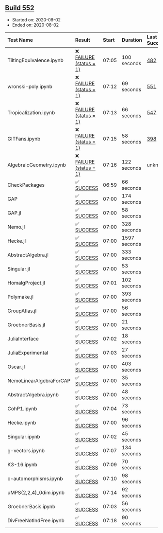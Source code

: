 ## [Build 552](https://oscarci.mathematik.uni-kl.de/job/oscar-stable/552/)

* Started on: 2020-08-02
* Ended on: 2020-08-02

| Test Name    | Result | Start | Duration | Last Success | First Failure |
|:-------------|:-------|:------|:---------|:-------------|:--------------|
| TiltingEquivalence.ipynb | ❌ [FAILURE (status = 1)](https://oscarci.mathematik.uni-kl.de/job/oscar-stable/552/artifact/logs/build-552/TiltingEquivalence.ipynb.log) | 07:05 | 100 seconds | [482](https://oscarci.mathematik.uni-kl.de/job/oscar-stable/482/) | [483](https://oscarci.mathematik.uni-kl.de/job/oscar-stable/483/) |
| wronski-poly.ipynb | ❌ [FAILURE (status = 1)](https://oscarci.mathematik.uni-kl.de/job/oscar-stable/552/artifact/logs/build-552/wronski-poly.ipynb.log) | 07:12 | 69 seconds | [551](https://oscarci.mathematik.uni-kl.de/job/oscar-stable/551/) | [552](https://oscarci.mathematik.uni-kl.de/job/oscar-stable/552/) |
| Tropicalization.ipynb | ❌ [FAILURE (status = 1)](https://oscarci.mathematik.uni-kl.de/job/oscar-stable/552/artifact/logs/build-552/Tropicalization.ipynb.log) | 07:13 | 66 seconds | [547](https://oscarci.mathematik.uni-kl.de/job/oscar-stable/547/) | [548](https://oscarci.mathematik.uni-kl.de/job/oscar-stable/548/) |
| GITFans.ipynb | ❌ [FAILURE (status = 1)](https://oscarci.mathematik.uni-kl.de/job/oscar-stable/552/artifact/logs/build-552/GITFans.ipynb.log) | 07:15 | 58 seconds | [398](https://oscarci.mathematik.uni-kl.de/job/oscar-stable/398/) | [399](https://oscarci.mathematik.uni-kl.de/job/oscar-stable/399/) |
| AlgebraicGeometry.ipynb | ❌ [FAILURE (status = 1)](https://oscarci.mathematik.uni-kl.de/job/oscar-stable/552/artifact/logs/build-552/AlgebraicGeometry.ipynb.log) | 07:16 | 122 seconds | unknown | unknown |
| CheckPackages | ✅ [SUCCESS](https://oscarci.mathematik.uni-kl.de/job/oscar-stable/552/artifact/logs/build-552/CheckPackages.log) | 06:59 | 66 seconds |  |  |
| GAP | ✅ [SUCCESS](https://oscarci.mathematik.uni-kl.de/job/oscar-stable/552/artifact/logs/build-552/GAP.log) | 07:00 | 174 seconds |  |  |
| GAP.jl | ✅ [SUCCESS](https://oscarci.mathematik.uni-kl.de/job/oscar-stable/552/artifact/logs/build-552/GAP.jl.log) | 07:00 | 58 seconds |  |  |
| Nemo.jl | ✅ [SUCCESS](https://oscarci.mathematik.uni-kl.de/job/oscar-stable/552/artifact/logs/build-552/Nemo.jl.log) | 07:00 | 328 seconds |  |  |
| Hecke.jl | ✅ [SUCCESS](https://oscarci.mathematik.uni-kl.de/job/oscar-stable/552/artifact/logs/build-552/Hecke.jl.log) | 07:00 | 1597 seconds |  |  |
| AbstractAlgebra.jl | ✅ [SUCCESS](https://oscarci.mathematik.uni-kl.de/job/oscar-stable/552/artifact/logs/build-552/AbstractAlgebra.jl.log) | 07:00 | 333 seconds |  |  |
| Singular.jl | ✅ [SUCCESS](https://oscarci.mathematik.uni-kl.de/job/oscar-stable/552/artifact/logs/build-552/Singular.jl.log) | 07:00 | 53 seconds |  |  |
| HomalgProject.jl | ✅ [SUCCESS](https://oscarci.mathematik.uni-kl.de/job/oscar-stable/552/artifact/logs/build-552/HomalgProject.jl.log) | 07:01 | 102 seconds |  |  |
| Polymake.jl | ✅ [SUCCESS](https://oscarci.mathematik.uni-kl.de/job/oscar-stable/552/artifact/logs/build-552/Polymake.jl.log) | 07:00 | 393 seconds |  |  |
| GroupAtlas.jl | ✅ [SUCCESS](https://oscarci.mathematik.uni-kl.de/job/oscar-stable/552/artifact/logs/build-552/GroupAtlas.jl.log) | 07:00 | 56 seconds |  |  |
| GroebnerBasis.jl | ✅ [SUCCESS](https://oscarci.mathematik.uni-kl.de/job/oscar-stable/552/artifact/logs/build-552/GroebnerBasis.jl.log) | 07:00 | 21 seconds |  |  |
| JuliaInterface | ✅ [SUCCESS](https://oscarci.mathematik.uni-kl.de/job/oscar-stable/552/artifact/logs/build-552/JuliaInterface.log) | 07:02 | 18 seconds |  |  |
| JuliaExperimental | ✅ [SUCCESS](https://oscarci.mathematik.uni-kl.de/job/oscar-stable/552/artifact/logs/build-552/JuliaExperimental.log) | 07:03 | 27 seconds |  |  |
| Oscar.jl | ✅ [SUCCESS](https://oscarci.mathematik.uni-kl.de/job/oscar-stable/552/artifact/logs/build-552/Oscar.jl.log) | 07:00 | 403 seconds |  |  |
| NemoLinearAlgebraForCAP | ✅ [SUCCESS](https://oscarci.mathematik.uni-kl.de/job/oscar-stable/552/artifact/logs/build-552/NemoLinearAlgebraForCAP.log) | 07:00 | 35 seconds |  |  |
| AbstractAlgebra.ipynb | ✅ [SUCCESS](https://oscarci.mathematik.uni-kl.de/job/oscar-stable/552/artifact/logs/build-552/AbstractAlgebra.ipynb.log) | 07:00 | 48 seconds |  |  |
| CohP1.ipynb | ✅ [SUCCESS](https://oscarci.mathematik.uni-kl.de/job/oscar-stable/552/artifact/logs/build-552/CohP1.ipynb.log) | 07:04 | 73 seconds |  |  |
| Hecke.ipynb | ✅ [SUCCESS](https://oscarci.mathematik.uni-kl.de/job/oscar-stable/552/artifact/logs/build-552/Hecke.ipynb.log) | 07:00 | 96 seconds |  |  |
| Singular.ipynb | ✅ [SUCCESS](https://oscarci.mathematik.uni-kl.de/job/oscar-stable/552/artifact/logs/build-552/Singular.ipynb.log) | 07:02 | 45 seconds |  |  |
| g-vectors.ipynb | ✅ [SUCCESS](https://oscarci.mathematik.uni-kl.de/job/oscar-stable/552/artifact/logs/build-552/g-vectors.ipynb.log) | 07:07 | 134 seconds |  |  |
| K3-16.ipynb | ✅ [SUCCESS](https://oscarci.mathematik.uni-kl.de/job/oscar-stable/552/artifact/logs/build-552/K3-16.ipynb.log) | 07:09 | 70 seconds |  |  |
| c-automorphisms.ipynb | ✅ [SUCCESS](https://oscarci.mathematik.uni-kl.de/job/oscar-stable/552/artifact/logs/build-552/c-automorphisms.ipynb.log) | 07:10 | 98 seconds |  |  |
| uMPS(2,2,4)_0dim.ipynb | ✅ [SUCCESS](https://oscarci.mathematik.uni-kl.de/job/oscar-stable/552/artifact/logs/build-552/uMPS-2-2-4-_0dim.ipynb.log) | 07:14 | 92 seconds |  |  |
| GroebnerBasis.ipynb | ✅ [SUCCESS](https://oscarci.mathematik.uni-kl.de/job/oscar-stable/552/artifact/logs/build-552/GroebnerBasis.ipynb.log) | 07:03 | 56 seconds |  |  |
| DivFreeNotIndFree.ipynb | ✅ [SUCCESS](https://oscarci.mathematik.uni-kl.de/job/oscar-stable/552/artifact/logs/build-552/DivFreeNotIndFree.ipynb.log) | 07:18 | 90 seconds |  |  |
